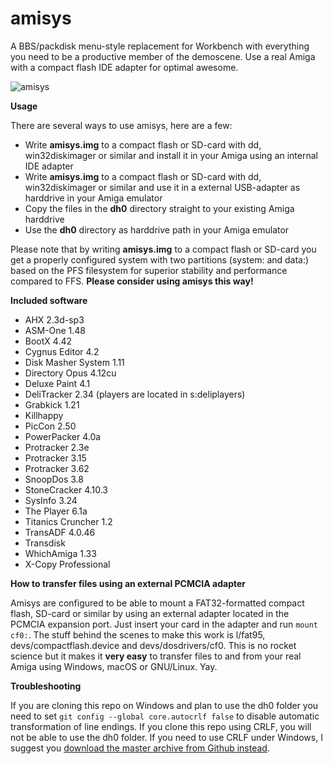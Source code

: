 # amisys
A BBS/packdisk menu-style replacement for Workbench with everything you need to be a productive member of the demoscene. Use a real Amiga with a compact flash IDE adapter for optimal awesome.

![amisys](https://github.com/cliffordcarnmo/amiga-hd-menu/blob/master/screenshot.jpg)

**Usage**

There are several ways to use amisys, here are a few:
* Write **amisys.img** to a compact flash or SD-card with dd, win32diskimager or similar and install it in your Amiga using an internal IDE adapter
* Write **amisys.img** to a compact flash or SD-card with dd, win32diskimager or similar and use it in a external USB-adapter as harddrive in your Amiga emulator
* Copy the files in the **dh0** directory straight to your existing Amiga harddrive
* Use the **dh0** directory as harddrive path in your Amiga emulator

Please note that by writing **amisys.img** to a compact flash or SD-card you get a properly configured system with two partitions (system: and data:) based on the PFS filesystem for superior stability and performance compared to FFS. **Please consider using amisys this way!**

**Included software**

* AHX 2.3d-sp3
* ASM-One 1.48
* BootX 4.42
* Cygnus Editor 4.2
* Disk Masher System 1.11
* Directory Opus 4.12cu
* Deluxe Paint 4.1
* DeliTracker 2.34 (players are located in s:deliplayers)
* Grabkick 1.21
* Killhappy
* PicCon 2.50
* PowerPacker 4.0a
* Protracker 2.3e
* Protracker 3.15
* Protracker 3.62
* SnoopDos 3.8
* StoneCracker 4.10.3
* SysInfo 3.24
* The Player 6.1a
* Titanics Cruncher 1.2
* TransADF 4.0.46
* Transdisk
* WhichAmiga 1.33
* X-Copy Professional

**How to transfer files using an external PCMCIA adapter**

Amisys are configured to be able to mount a FAT32-formatted compact flash, SD-card or similar by using an external adapter located in the PCMCIA expansion port. Just insert your card in the adapter and run `mount cf0:`. The stuff behind the scenes to make this work is l/fat95, devs/compactflash.device and devs/dosdrivers/cf0. This is no rocket science but it makes it **very easy** to transfer files to and from your real Amiga using Windows, macOS or GNU/Linux. Yay.

**Troubleshooting**

If you are cloning this repo on Windows and plan to use the dh0 folder you need to set `git config --global core.autocrlf false` to disable automatic transformation of line endings. If you clone this repo using CRLF, you will not be able to use the dh0 folder. If you need to use CRLF under Windows, I suggest you [download the master archive from Github instead](https://github.com/cliffordcarnmo/amisys/archive/master.zip).
